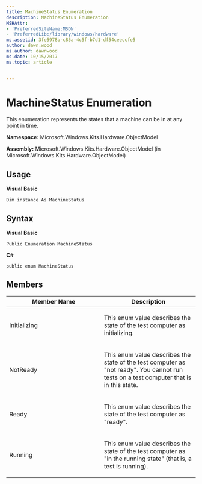 ```yaml
---
title: MachineStatus Enumeration
description: MachineStatus Enumeration
MSHAttr:
- 'PreferredSiteName:MSDN'
- 'PreferredLib:/library/windows/hardware'
ms.assetid: 3fe5978b-c85a-4c5f-b7d1-df54ceeccfe5
author: dawn.wood
ms.author: dawnwood
ms.date: 10/15/2017
ms.topic: article


---
```


# MachineStatus Enumeration


This enumeration represents the states that a machine can be in at any point in time.

**Namespace:** Microsoft.Windows.Kits.Hardware.ObjectModel

**Assembly:** Microsoft.Windows.Kits.Hardware.ObjectModel (in Microsoft.Windows.Kits.Hardware.ObjectModel)

## <span id="Usage"></span><span id="usage"></span><span id="USAGE"></span>Usage


**Visual Basic**

`Dim instance As MachineStatus`

## <span id="Syntax"></span><span id="syntax"></span><span id="SYNTAX"></span>Syntax


**Visual Basic**

`Public Enumeration MachineStatus`

**C#**

`public enum MachineStatus`

## <span id="Members"></span><span id="members"></span><span id="MEMBERS"></span>Members


<table>
<colgroup>
<col width="50%" />
<col width="50%" />
</colgroup>
<thead>
<tr class="header">
<th>Member Name</th>
<th>Description</th>
</tr>
</thead>
<tbody>
<tr class="odd">
<td><p>Initializing</p></td>
<td><p>This enum value describes the state of the test computer as initializing.</p></td>
</tr>
<tr class="even">
<td><p>NotReady</p></td>
<td><p>This enum value describes the state of the test computer as "not ready". You cannot run tests on a test computer that is in this state.</p></td>
</tr>
<tr class="odd">
<td><p>Ready</p></td>
<td><p>This enum value describes the state of the test computer as "ready".</p></td>
</tr>
<tr class="even">
<td><p>Running</p></td>
<td><p>This enum value describes the state of the test computer as "in the running state" (that is, a test is running).</p></td>
</tr>
</tbody>
</table>

 

 

 






